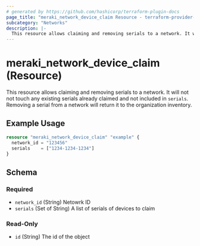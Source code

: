 ```yaml
---
# generated by https://github.com/hashicorp/terraform-plugin-docs
page_title: "meraki_network_device_claim Resource - terraform-provider-meraki"
subcategory: "Networks"
description: |-
  This resource allows claiming and removing serials to a network. It will not not touch any existing serials already claimed and not included in serials. Removing a serial from a network will return it to the organization inventory.
---
```


# meraki_network_device_claim (Resource)

This resource allows claiming and removing serials to a network. It will not not touch any existing serials already claimed and not included in `serials`. Removing a serial from a network will return it to the organization inventory.

## Example Usage

```terraform
resource "meraki_network_device_claim" "example" {
  network_id = "123456"
  serials    = ["1234-1234-1234"]
}
```

<!-- schema generated by tfplugindocs -->
## Schema

### Required

- `network_id` (String) Netowrk ID
- `serials` (Set of String) A list of serials of devices to claim

### Read-Only

- `id` (String) The id of the object
